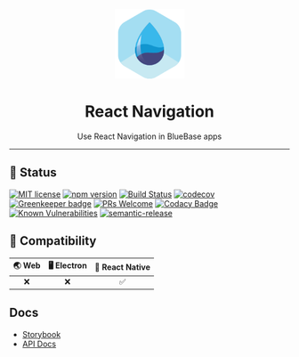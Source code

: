<div align="center">
	<img width=125 height=125 src="assets/common/logo.png">
  <h1>
		React Navigation
	</h1>
  <p>Use React Navigation in BlueBase apps</p>
</div>

<hr />

## 🎊 Status

[![MIT license](https://img.shields.io/badge/license-MIT-brightgreen.svg)](http://opensource.org/licenses/MIT)
[![npm version](https://img.shields.io/npm/v/@bluebase/plugin-react-navigation.svg?style=flat)](https://npmjs.org/package/@bluebase/plugin-react-navigation 'View this project on npm')
[![Build Status](https://travis-ci.com/BlueBaseJS/plugin-react-navigation.svg?branch=master)](https://travis-ci.com/BlueBaseJS/plugin-react-navigation)
[![codecov](https://codecov.io/gh/BlueBaseJS/plugin-react-navigation/branch/master/graph/badge.svg)](https://codecov.io/gh/BlueBaseJS/plugin-react-navigation)
[![Greenkeeper badge](https://badges.greenkeeper.io/BlueBaseJS/plugin-react-navigation.svg)](https://greenkeeper.io/) [![PRs Welcome](https://img.shields.io/badge/PRs-welcome-brightgreen.svg)](https://github.com/BlueBaseJS/plugin-react-navigation/blob/master/CONTRIBUTING.md)
[![Codacy Badge](https://api.codacy.com/project/badge/Grade/3c79162871414b6aa7c15d1a423adeca)](https://www.codacy.com/app/BlueBaseJS/plugin-react-navigation?utm_source=github.com&utm_medium=referral&utm_content=BlueBaseJS/plugin-react-navigation&utm_campaign=Badge_Grade)
[![Known Vulnerabilities](https://snyk.io/test/github/BlueBaseJS/plugin-react-navigation/badge.svg)](https://snyk.io/test/github/BlueBaseJS/plugin-react-navigation)
[![semantic-release](https://img.shields.io/badge/%20%20%F0%9F%93%A6%F0%9F%9A%80-semantic--release-e10079.svg)](https://github.com/semantic-release/semantic-release)

## 🤝 Compatibility

| 🌏 Web | 🖥 Electron | 📱 React Native |
| :----: | :--------: | :-------------: |
|   ❌   |     ❌     |       ✅        |

## Docs

- [Storybook](https://BlueBaseJS.github.io/plugin-react-navigation/storybook/)
- [API Docs](https://BlueBaseJS.github.io/plugin-react-navigation/)
